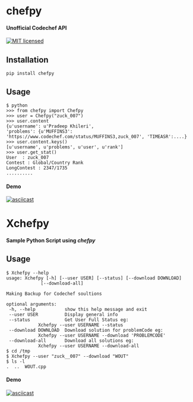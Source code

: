 # chefpy
#### Unofficial Codechef API
[![MIT licensed](https://img.shields.io/badge/license-MIT-blue.svg)](https://raw.githubusercontent.com/zuck007/chefpy/master/LICENSE)
## Installation
  ```
  pip install chefpy
  ```
## Usage
  ```
  $ python
  >>> from chefpy import Chefpy
  >>> user = Chefpy("zuck_007")
  >>> user.content
{u'username': u'Pradeep Khileri',
  'problems': {u'MUFFINS3': 'https://www.codechef.com/status/MUFFINS3,zuck_007', 'TIMEASR':....}
  >>> user.content.keys()
  [u'username', u'problems', u'user', u'rank']
  >>> user.get_stat()
  User  : zuck_007
  Contest : Global/Country Rank
  LongContest : 2347/1735
  ..........
  ```
#### Demo
[![asciicast](https://asciinema.org/a/83814.png)](https://asciinema.org/a/83814)

# Xchefpy

#### Sample Python Script using *chefpy*
## Usage
  ```
  $ Xchefpy --help
  usage: Xchefpy [-h] [--user USER] [--status] [--download DOWNLOAD]
               [--download-all]

  Making Backup for Codechef soultions

  optional arguments:
   -h, --help           show this help message and exit
   --user USER          Display general info
   --status             Get User Full Status eg:
              Xchefpy --user USERNAME --status
   --download DOWNLOAD  Download solution for problemCode eg:
              Xchefpy --user USERNAME --download 'PROBLEMCODE'
   --download-all       Download all solutions eg:
              Xchefpy --user USERNAME --download-all
  $ cd /tmp
  $ Xchefpy --user "zuck__007" --download "WOUT"
  $ ls -l
  .  ..  WOUT.cpp
  ```
#### Demo
[![asciicast](https://asciinema.org/a/83816.png)](https://asciinema.org/a/83816)
